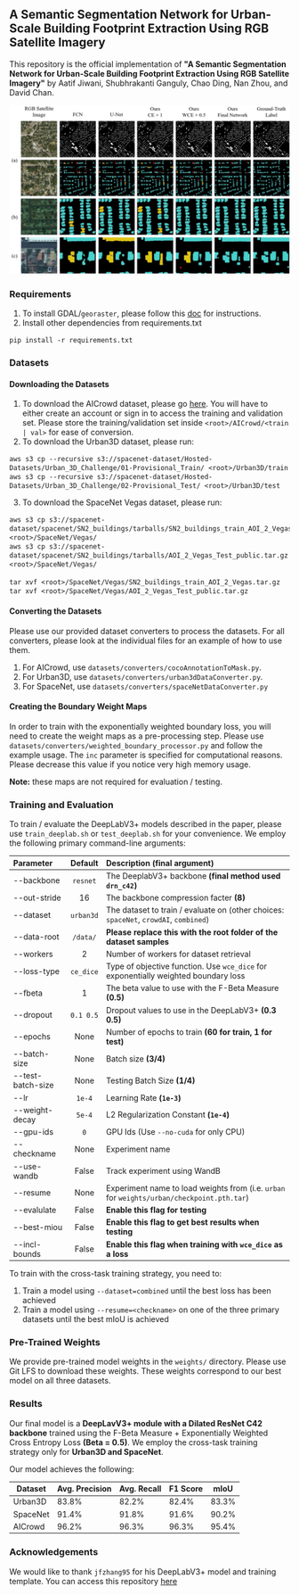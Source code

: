 ## A Semantic Segmentation Network for Urban-Scale Building Footprint Extraction Using RGB Satellite Imagery

This repository is the official implementation of **"A Semantic Segmentation Network for Urban-Scale Building Footprint Extraction Using RGB Satellite Imagery"** by Aatif Jiwani, Shubhrakanti Ganguly, Chao Ding, Nan Zhou, and David Chan. 

![model visualization](./imgs/visual.jpg "Title")

### Requirements

1. To install GDAL/`georaster`, please follow this [doc](https://mothergeo-py.readthedocs.io/en/latest/development/how-to/gdal-ubuntu-pkg.html) for instructions. 
2. Install other dependencies from requirements.txt
```setup
pip install -r requirements.txt
```

### Datasets

#### Downloading the Datasets
1. To download the AICrowd dataset, please go [here](https://www.aicrowd.com/challenges/mapping-challenge-old). You will have to either create an account or sign in to access the training and validation set. Please store the training/validation set inside `<root>/AICrowd/<train | val>` for ease of conversion.
2. To download the Urban3D dataset, please run:
```setup
aws s3 cp --recursive s3://spacenet-dataset/Hosted-Datasets/Urban_3D_Challenge/01-Provisional_Train/ <root>/Urban3D/train
aws s3 cp --recursive s3://spacenet-dataset/Hosted-Datasets/Urban_3D_Challenge/02-Provisional_Test/ <root>/Urban3D/test
``` 
3. To download the SpaceNet Vegas dataset, please run:
```setup
aws s3 cp s3://spacenet-dataset/spacenet/SN2_buildings/tarballs/SN2_buildings_train_AOI_2_Vegas.tar.gz <root>/SpaceNet/Vegas/
aws s3 cp s3://spacenet-dataset/spacenet/SN2_buildings/tarballs/AOI_2_Vegas_Test_public.tar.gz <root>/SpaceNet/Vegas/

tar xvf <root>/SpaceNet/Vegas/SN2_buildings_train_AOI_2_Vegas.tar.gz
tar xvf <root>/SpaceNet/Vegas/AOI_2_Vegas_Test_public.tar.gz
```

#### Converting the Datasets

Please use our provided dataset converters to process the datasets. For all converters, please look at the individual files for an example of how to use them. 
1. For AICrowd, use `datasets/converters/cocoAnnotationToMask.py`. 
2. For Urban3D, use `datasets/converters/urban3dDataConverter.py`.
3. For SpaceNet, use `datasets/converters/spaceNetDataConverter.py`

#### Creating the Boundary Weight Maps

In order to train with the exponentially weighted boundary loss, you will need to create the weight maps as a pre-processing step. Please use `datasets/converters/weighted_boundary_processor.py` and follow the example usage. The `inc` parameter is specified for computational reasons. Please decrease this value if you notice very high memory usage. 

**Note:** these maps are not required for evaluation / testing. 

### Training and Evaluation
To train / evaluate the DeepLabV3+ models described in the paper, please use `train_deeplab.sh` or `test_deeplab.sh` for your convenience. We employ the following primary command-line arguments:

| Parameter                 | Default       | Description (final argument)  |	
| :------------------------ |:-------------:| :-------------|
| --backbone 	    |	`resnet`         | The DeeplabV3+ backbone **(final method used `drn_c42`)**
| --out-stride | 16 | The backbone compression facter **(8)**
| --dataset | `urban3d` | The dataset to train / evaluate on (other choices: `spaceNet`, `crowdAI`, `combined`)
| --data-root | `/data/` | **Please replace this with the root folder of the dataset samples**
| --workers | 2 | Number of workers for dataset retrieval
| --loss-type | `ce_dice` | Type of objective function. Use `wce_dice` for exponentially weighted boundary loss
| --fbeta | 1 | The beta value to use with the F-Beta Measure  **(0.5)**
| --dropout | `0.1 0.5` | Dropout values to use in the DeepLabV3+ **(0.3 0.5)**
|--epochs | None | Number of epochs to train **(60 for train, 1 for test)**
| --batch-size| None | Batch size **(3/4)**
| --test-batch-size| None | Testing Batch Size **(1/4)**
| --lr | `1e-4` | Learning Rate **(`1e-3`)**
| --weight-decay | `5e-4` | L2 Regularization Constant **(`1e-4`)**
| --gpu-ids | `0` | GPU Ids (Use `--no-cuda` for only CPU)
| --checkname | None | Experiment name
| --use-wandb | False | Track experiment using WandB
| --resume | None | Experiment name to load weights from (i.e. `urban` for `weights/urban/checkpoint.pth.tar`)
| --evalulate | False | **Enable this flag for testing**
| --best-miou | False | **Enable this flag to get best results when testing**
| --incl-bounds | False | **Enable this flag when training with `wce_dice` as a loss**

To train with the cross-task training strategy, you need to:
1. Train a model using `--dataset=combined` until the best loss has been achieved
2. Train a model using `--resume=<checkname>` on one of the three primary datasets until the best mIoU is achieved

### Pre-Trained Weights

We provide pre-trained model weights in the `weights/` directory. Please use Git LFS to download these weights. These weights correspond to our best model on all three datasets. 

### Results

Our final model is a **DeepLavV3+ module with a Dilated ResNet C42 backbone** trained using the F-Beta Measure + Exponentially Weighted Cross Entropy Loss **(Beta = 0.5)**. We employ the cross-task training strategy only for **Urban3D and SpaceNet**. 

Our model achieves the following:

| Dataset | Avg. Precision  | Avg. Recall | F1 Score | mIoU | 
| ----------- |---------------- | -------------- | ------- | ------- |
| Urban3D   |     83.8%    |  82.2%  | 82.4% | 83.3% 
| SpaceNet | 91.4% | 91.8% | 91.6% | 90.2% 
| AICrowd | 96.2% | 96.3% | 96.3% | 95.4%


### Acknowledgements

We would like to thank `jfzhang95` for his DeepLabV3+ model and training template. You can access this repository [here](https://github.com/jfzhang95/pytorch-deeplab-xception)


